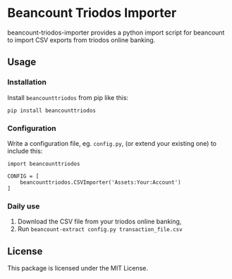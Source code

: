 # Beancount Triodos Importer

beancount-triodos-importer provides a python import script for beancount to
import CSV exports from triodos online banking.

## Usage

### Installation

Install `beancounttriodos` from pip like this:

    pip install beancounttriodos

### Configuration

Write a configuration file, eg. `config.py`, (or extend your existing one) to include this:

    import beancounttriodos

    CONFIG = [
        beancounttriodos.CSVImporter('Assets:Your:Account')
    ]

### Daily use

1. Download the CSV file from your triodos online banking,
2. Run `beancount-extract config.py transaction_file.csv`


## License

This package is licensed under the MIT License.

